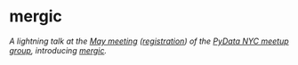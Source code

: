 # mergic

*A lightning talk at the [May meeting](http://www.meetup.com/PyDataNYC/events/222329250/) ([registration](http://www.bloomberg.com/event-registration/?id=39288)) of the [PyData NYC meetup group](http://www.meetup.com/PyDataNYC/), introducing [mergic](https://github.com/ajschumacher/mergic).*
